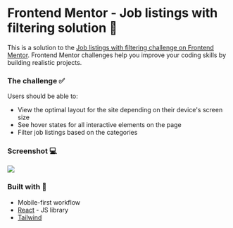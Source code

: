 # Frontend Mentor - Job listings with filtering solution 🧾

This is a solution to the
[Job listings with filtering challenge on Frontend Mentor](https://www.frontendmentor.io/challenges/job-listings-with-filtering-ivstIPCt).
Frontend Mentor challenges help you improve your coding skills by building
realistic projects.

### The challenge ✅

Users should be able to:

- View the optimal layout for the site depending on their device's screen size
- See hover states for all interactive elements on the page
- Filter job listings based on the categories

### Screenshot 💻

![](static-job-listing/public/design/desktop-preview.jpg)

### Built with 🚀

- Mobile-first workflow
- [React](https://reactjs.org/) - JS library
- [Tailwind](https://tailwindcss.com/)
